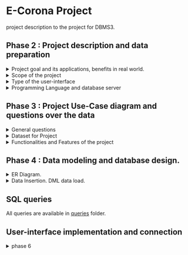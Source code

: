 # E-Corona Project
project description to the project for DBMS3.
## Phase 2 : Project description and data preparation 
<details>
  <summary>Project goal and its applications, benefits in real world.</summary>
  <p>Due to recent news, the consequences of which have affected not only our country but also the life cycle and economies of all countries in the world - the emergence of the highly dangerous Covid-19 virus - it has become very difficult to care for all patients at once. This is due not only to the fact that the number of medical personnel is insufficient to serve all patients over time but also to the fact that doctors have to work hard to serve and not get infected by the virus from a patient, as many still do not understand the seriousness of the disease. 
Our project proposes to solve this essentially the very serious problem with the help of online consultations with doctors, who will help those who are not seriously ill (i.e. asymptomatically, for example) or people who have already contracted the virus, maintain their health and make sure that they do not re-infected when the immunity of the infected person decreases.</p>
  <p>Website will enable people who are mildly ill, as well as those who have contracted the virus, to monitor their health online, without visiting doctors in hospitals, thus reducing the risk of falling ill again or infecting more healthy people who may be in their way. We have gathered the most experienced doctors, clinics, contacts, answers to frequently asked questions and want to make a unique platform for maintaining the health of our citizens into the Oracle database, also we have put together appropriate queries that will make it easier for visitors to the website to find the information they need quickly and conveniently.
Key Terms: the convenience of finding the right information in one place, avoiding unnecessary physical contact, the position of starting online medical consultations, and using the Oracle database.</p>
</details>
<details>
  <summary>Scope of the project</summary>
  <p>Collect all necessary data, parse it, implement all functions and procedures to properly operate with data.
- Objectives: 
Collect of medical centers in all cities of Kazakhstan
Collect of infectious diseases doctors from each medical center
Collect places to take the PCR test
Processing frequently asked questions by searching among users
Create an opportunity for the user to make an appointment online for an infectious diseases doctor, take a PCR test.</p>
</details>
<details>
  <summary>Type of the user-interface</summary>
  <p>We have chosen a format of web application for our project. And to connect the interface with the database we are going to use PHP as a programming language. PHP uses the standard Oracle functions (ORA) and the interface to access Oracle functions (OCI), which makes it possible to use all the features of Oracle, including PL/SQL.</p>
</details>
<details>
  <summary>Programming Language and database server</summary>
  <p>Methods: 
To start with, we used PHP to develop the backend side of the website.
A quick overview: PHP uses the standard Oracle functions (ORA) and the interface to access Oracle functions (OCI), which makes it possible to use all the features of Oracle, including PL/SQL.
Even though connecting PHP to Oracle did not seem so complicated, we were somewhat puzzled by the discrepancy between our database version and the XAMPP version of the database. 
At the end we opened our connect.php file and wrote the following command there:

```php
<?php
// Create connection to Oracle
$conn = oci_connect("ecoron", "qwerty123", "//localhost/orcl");
if (!$conn) {
   $m = oci_error();
   echo $m['message'], "\n";
   exit;
}
else {
   print "Connected to Oracle!";
}
// Close the Oracle connections
oci_close($conn);
?>
```
PHP - backend;
Front-end starter pack (HTML,CSS + Bootstrap 4);
Database server: XAMPP.</p>
</details>

## Phase 3 : Project Use-Case diagram and questions over the data 
<details>
  <summary>General questions</summary>
  
    1. What if a user wants to get the list of all medical Centers?
    2. What if a user wants to authorize from a non-email format?
    3. How can we delete user’s data from all tables at once?
    Suppose, we have to delete user with id = 10123. Tables, where user_uid can be found: eco_users,online_consultation, online_pcr.
    4. How can a user be added to consultation with a doctor?
    5. How can a user be added to PCR testing in a country's medical centers? 
    6. How can we get list of users?
    7. How can we get list of consultations?
    8. How can we find phone numbers of patient knowing his first name and last name?
    9. How can we insert(register) new users?
    10. What are the first names and city of user who asked a question on 2nd March on the topic of “Doctors”? (knowing that only one question was asked on that day)?
    11. How can we display all questions and answers added by definite admin?
    12. How can we count number of medical consultations and PCR tests of one user in one query?
    13. How to get info about of medical centers near your home (name, full address, contacts) knowing only the name of street?
    14. What are name, address, contacts and test cost of PCR centers in Almaty where cost of one PCR test is less that 15 000 tenge?
    15. Suppose, patient was registered to online consultation. How to recognize doctor's name,workplace and experience knowing only consultation id?

</details>

<details>
  <summary>Dataset for Project</summary>
  <p>
    Let's move on to how we will insert data into tables. It's simple, in SQL developer 19 version, there is a built-in function called import, through which we were able to select our own .xslx file with data and import it into tables. After our table was created, we manually set sequence, primary and foreign keys.
It helped us to think through the logic and development of the functionality - drawing up an ERD chart where we listed the name of the tables, the logic through which they are linked to each other (foreign key), and how they can play into our hands in sorting the necessary information when searching.

**Link for ERD in the data repository of the organization:** https://drive.google.com/file/d/15FY00Wvso8Xn8z0YphSSC8LoMxXv4kQP/view

**Link for dataset which will be used in project:** https://docs.google.com/spreadsheets/d/1YsA53Bu3LX_XLowugBjd5CJlRYzsj_NnvpWKkGmVC50/edit?usp=sharing

Reason why we have chosen to generate our own dataset - we want to make project realistic and use data from official websites of medical webpages of Kazakhstan Medical Organizations.
![users](userData.png)
![doctor](doctorData.png)
![medCenter](medCenterData.png)
  </p>
  
    **Data about the medical centers:**
    - mcenter_id NUMBER(4) **primary key** - medical center’s identifier
    - mcenter_name VARCHAR2(100) - medical center’s name
    - city VARCHAR2(50) - the city where the medical center locates
    - address VARCHAR2(100) - address of the medical center
    - contacts NUMBER(11) - the contact number of the medical center
    **Data about the doctors:**
    - doctor_id NUMBER(5) **primary key** - doctor’s identifier
    - doctor_name VARCHAR2(100) - doctor’s full name
    - speciality VARCHAR2(100) - the field on which doctor specializes 
    - experience NUMBER(2) - number of years on work
    - home_visits BOOLEAN - if the doctor accepts the patients at home
    - accepts_children BOOLEAN - if the doctor accepts the children in therapies
    - initial_reception NUMBER(6) - the price for very first therapy
    - secondary_reception NUMBER(6) - the price for therapy
    - mcenter_id NUMBER(4) **foreign key** - identifier of medical center where doctor works
    **Data about the PCR:**
    - center_id NUMBER(4) **primary key** - test accepting center’s identifier
    - city VARCHAR2(50) - the city where test accepting center locates
    - center_name VARCHAR2(100) - test accepting center’s name
    - address VARCHAR(100) - address of the test accepting center
    - cost NUMBER(6) - cost of the test
    - webpage VARCHAR2(100) - web page of test accepting center
    - contacts NUMBER(11) -  the contact number of the test accepting center 
    - additional_inf VARCHAR2(100)- additional information on test accepting center
    - queues VARCHAR2(100) - information about queues to test
    - fax NUMBER(11) - the fax number of the test accepting center

**Data about the FAQ:**
- question_id NUMBER(4) **primary key** - questions’s identifier
- question VARCHAR2(1000)- the question which is frequently asked
- answer VARCHAR2(1000) - answer to the question
- admin_id NUMBER(2) **foreign key** - admin, who have edited FAQ

**Data about News:**
- topic VARCHAR2(500) - main topic
- thesis VARCHAR2(1000) - content data
- admin_id NUMBER(2) **foreign key** - admin id
- news_image BLOB - new's image

**Data about Admins**
- first_name VARCHAR2(50) **primary key** - admin name
-last_name VARCHAR2(50) - admin surname
- email VARCHAR2(50) - contact email
- password VARCHAR2(20) - password

**Data about Users:**
- user_uid NUMBER (5) NOT NULL **primary key** - user id
- first_name VARCHAR2 (50) - user name
- last_name VARCHAR2 (50) - user surname
- city VARCHAR2 (50) - user city
- contact_number NUMBER (11) - contact number
- email VARCHAR2 (50) - contact emil
- password VARCHAR2 (50) - password
- profile_image BLOB - user's image

**Data about Online Consultation:**
- consultation_id NUMBER(5) **primary key** - record id
- user_uid NUMBER(5) **foreign key** - user id
- doctor_id NUMBER(5) **foreign key** - doctor id
- first_name VARCHAR2(26) - name
- last_name VARCHAR2(256) - surname
- age NUMBER(6) - age
- phone VARCHAR2(128) - contact number
- city VARCHAR2(128) - city
- doctor_name VARCHAR2(256) - doctor's name
- clinics VARCHAR2(1024) - medical institution
- consultation_date VARCHAR2(256)) - consultation date

**Data about Online PCR:**
- pcr_id NUMBER(5) **primary key** - pcr record id
- center_id NUMBER(4) **foreign key** - center id
- user_uid NUMBER(5) **foreign key** - user id
- first_name VARCHAR2(26) - name
- last_name VARCHAR2(256) - surname
- city VARCHAR2(128) - city
- punkt VARCHAR2(1024) - point
- pcr_date VARCHAR2(256)) - pcr date
             
## Data Tables' Description
</details>

<details>
  <summary>Functionalities and Features of the project</summary>
  <p>
    ![Use-Case Diagram](SmellsLikeTeamSpirit-UseCase-UML.png)
    The E-Corona platform allows a physician to remotely analyze medical records and identify a patient into one of the rehabilitation groups of patients with common problems. Professional rehabilitation instructors then conduct group physical therapy programs, group and individual psychotherapy sessions, art and occupational therapy to correct neurological and mental disorders in a remote mode. Also, the platform provides registration for PCR test, with the ability to find a link to the online record in the right-center, in the right city without unnecessary search, because if you choose correctly, the platform will provide the necessary links to the PCR test in seconds.
  </p>
</details>

## Phase 4 : Data modeling and database design.
<details>
  <summary>ER Diagram. </summary>
  <p>
    ![ER Diagram](SmellsLikeTeamSpirit-ER.png) We have used relations: one-to-many, many-to-many.
    There are 3 different types of relations in the database:
- one-to-one
- one-to-many
- many-to-many

But, since we have the closest links between the data of each table (getting the data from one table via foreign key from another table), there was no chance to use just one-to-one relations (for that moment exactly, at least).

- one admin can edit many news or not;
- one admin can add faq;
- vice versa admin is able to do not add the data to faq;
- one or many users can be on online consultation many times, and doctor can consult one or many users from many cities;
- vice versa one or many users may have not been on consultation and doctor may have not been asked to present on consultation of one or many users;
- one doctor can work in different medical centers at the same time, so it is necessary to write down 2 different datas with 2 different medical_center id's;
- vice versa one or many medical centers may or may not have one or many doctors in their databases;
  </p>
</details>

<details>
  <summary>Data Insertion. DML data load.</summary>
  <p>
    At the data inserting process from excel to database tables we have used "Import" function in SQL Developer:
- right click on table;
- choosing option "import";
- and then step by step actions, that we have represented here:
![ER Diagram](step_1.png)
![ER Diagram](step_2.png)
![ER Diagram](step_3.png)
![ER Diagram](step_4.png)
![ER Diagram](step_5.png)
![ER Diagram](data_uploaded_screen.png)

Also, have tried to use "insert script" to get the full queries of inserted data. Uploaded file (SmellsLikeTeamSpirit-DML-data-load.sql) at the same folder.
  </p>
</details>

## SQL queries
All queries are available in [queries](https://github.com/E-CORONA/data/tree/main/queries) folder.

##  User-interface implementation and connection 
<details>
  <summary>phase 6</summary>
  <p>There are many reasons why this topic for the project seemed more logical to us for implementation and analysis, in particular, what led us to the fact that we collected data from real life. But one of the most important things, when we started working on the project, is that many of us noticed how strange it would not sound, that it is very difficult to find official (i.e. local) sites that provide current information about the coronаvirus in the country, there is no accurate data on how to behave when people in special plague suits break into your home, there are no sites for those who are not, who have already had coronavirus or is carrying the disease in a mild form in order to keep his health stable without leaving home, there are a lot of sites, most likely abandoned, which some involved and included a couple of features from our project, but the information on the site is quite small and what it says can be found in other sites. Let's say a site for some separate city with information about PCR test centers, a short guide on how to quarantine, and that's it. That's when we were able to collect all the necessary information on a single platform, going to which a person could take something useful for themselves, being those who have already had coronаvirus and need constant medical advice to maintain good health.</p>
   <p>We also collected Google answers from people who have already had coronavirus or are not sick at all, to ensure that the project we are working on is       relevant to the population. [Link for responses and data collected.](https://docs.google.com/spreadsheets/d/1YsA53Bu3LX_XLowugBjd5CJlRYzsj_NnvpWKkGmVC50/edit?usp=sharing)</p>
</details>
